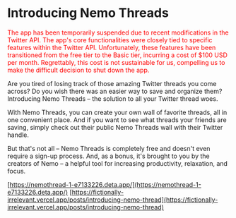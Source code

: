 # Introducing Nemo Threads

<font color="red">The app has been temporarily suspended due to recent modifications in the Twitter API. The app's core functionalities were closely tied to specific features within the Twitter API. Unfortunately, these features have been transitioned from the free tier to the Basic tier, incurring a cost of $100 USD per month. Regrettably, this cost is not sustainable for us, compelling us to make the difficult decision to shut down the app.
</font>

Are you tired of losing track of those amazing Twitter threads you come across? Do you wish there was an easier way to save and organize them? Introducing Nemo Threads – the solution to all your Twitter thread woes.

With Nemo Threads, you can create your own wall of favorite threads, all in one convenient place. And if you want to see what threads your friends are saving, simply check out their public Nemo Threads wall with their Twitter handle.

But that's not all – Nemo Threads is completely free and doesn't even require a sign-up process. And, as a bonus, it's brought to you by the creators of Nemo – a helpful tool for increasing productivity, relaxation, and focus.

[https://nemothread-1-e7133226.deta.app/](https://nemothread-1-e7133226.deta.app/)
[https://fictionally-irrelevant.vercel.app/posts/introducing-nemo-thread](https://fictionally-irrelevant.vercel.app/posts/introducing-nemo-thread)
